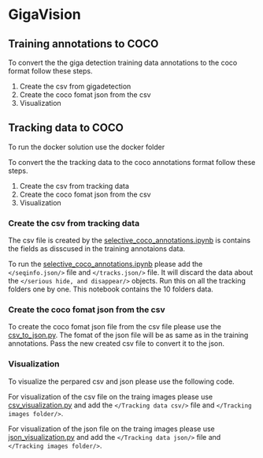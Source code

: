 # GigaVision

## Training annotations to COCO
To convert the the giga detection training data annotations to the coco format follow these steps.
1. Create the csv from gigadetection  
2. Create the coco fomat json from the csv 
3. Visualization


## Tracking data to COCO 
To run the docker solution use the docker folder

To convert the the tracking data to the coco annotations format follow these steps.
1. Create the csv from tracking data  
2. Create the coco fomat json from the csv 
3. Visualization

### Create the csv from tracking data 
The csv file is created by the [selective_coco_annotations.ipynb](./selective_coco_annotations.ipynb) is contains the fields as disscused in the training annotaions data.

To run the [selective_coco_annotations.ipynb](./selective_coco_annotations.ipynb) please add the `</seqinfo.json/>` file and `</tracks.json/>` file. It will discard the data about the `</serious hide, and disappear/>` objects. Run this on all the tracking folders one by one. This notebook contains the 10 folders data.

### Create the coco fomat json from the csv 
To create the coco fomat json file from the csv file please use the [csv_to_json.py](./Tracker-data-to-coco/csv_to_json.py). The fomat of the json file will be as same as in the training annotations. Pass the new created csv file to convert it to the json.

### Visualization
To visualize the perpared csv and json please use the following code.

For visualization of the csv file on the traing images please use [csv_visualization.py](./Tracker-data-to-coco/csv_visualization.py) and add the `</Tracking data csv/>` file and `</Tracking images folder/>`.

For visualization of the json file on the traing images please use [json_visualization.py](./Tracker-data-to-coco/json_visualization.py) and add the `</Tracking data json/>` file and `</Tracking images folder/>`.
